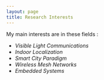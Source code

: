 ```yaml
---
layout: page
title: Research Interests
---
```


My main interests are in these fields :

* *Visible Light Communications*
* *Indoor Localization*
* *Smart City Paradigm*
* *Wireless Mesh Networks*
* *Embedded Systems*